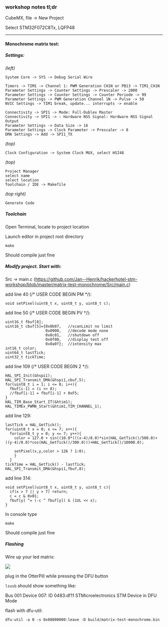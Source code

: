 ###  workshop notes tl;dr


CubeMX, file -> New Project

Select STM32F072C8Tx, LQFP48

-----

#### Monochrome matrix test:

##### Settings:


*(left)*
```
System Core -> SYS -> Debug Serial Wire
```
```
Timers -> TIM1 -> Channel 1: PWM Generation CH1N or PB13 -> TIM1_CH1N
Parameter Settings -> Counter Settings -> Prescaler -> 2000
Parameter Settings -> Counter Settings -> Counter Periode -> 99
Parameter Settings -> PWM Generation Channel 1N -> Pulse -> 50
NVIC Settings -> TIM1 break, update... interrupts -> enable
```
```
Connectivity -> SPI1 -> Mode: Full-Dublex Master
Connectivity -> SPI1 -> : Hardware NSS Signal: Hardware NSS Signal Output
Parameter Settings -> Data Size -> 16
Parameter Settings -> Clock Parameter -> Prescaler -> 8
DMA Settings -> Add -> SPI1_TX 
```

*(top)*
```
Clock Configuration -> System Clock MUX, select HSI48
```

*(top)*

```
Project Manager
select name
select location
Toolchain / IDE -> Makefile
```

*(top right)*
```
Generate Code
```

##### Toolchain


Open Terminal, locate to project location

Launch editor in project root directory
```
make
```
Should compile just fine


##### Modify project. Start with:


Src -> main.c (https://github.com/Jan--Henrik/hackerhotel-stm-workshop/blob/master/matrix-test-monochrome/Src/main.c)

add line 40 (/* USER CODE BEGIN PM */): 
```
void setPixel(uint8_t x, uint8_t y, uint8_t c);
```

add line 50 (/* USER CODE BEGIN PV */):
```
uint16_t fbuf[8];     
uint16_t cbuf[5]={0x0b07,   //scanLimit no limit                                     
                  0x0900,   //decode mode none                                      
                  0x0c01,   //shutdown off                                      
                  0x0f00,   //display test off                                      
                  0x0a0f};  //intensity max                    
int16_t color;                   
uint64_t lastTick;                    
uint32_t tickTime;
```

add line 109 (/* USER CODE BEGIN 2 */):
```
HAL_SPI_Init(&hspi1);
HAL_SPI_Transmit_DMA(&hspi1,cbuf,5);                                          
for(uint8_t i = 1; i <= 8; i++){                        
  fbuf[i-1] = (i << 8);                                            
  //fbuf[i-1] = fbuf[i-1] + 0xF5;                      
}                                          
HAL_TIM_Base_Start_IT(&htim1);                      
HAL_TIMEx_PWMN_Start(&htim1,TIM_CHANNEL_1);                    
```

add line 129:
```
lastTick = HAL_GetTick(); 
for(uint8_t x = 0; x <= 7; x++){ 
  for(uint8_t y = 0; y <= 7; y++){ 
    color = 127.0 + sin((10.0*(((x-4)/8.0)*sin(HAL_GetTick()/500.0)+((y-4)/8.0)*cos(HAL_GetTick()/300.0)))+HAL_GetTick()/10000.0); 

    setPixel(x,y,color > 126 ? 1:0); 
    } 
  } 
tickTime = HAL_GetTick() - lastTick; 
HAL_SPI_Transmit_DMA(&hspi1,fbuf,8);
```

add line 314:
```
void setPixel(uint8_t x, uint8_t y, uint8_t c){ 
  if(x > 7 || y > 7) return; 
  c = c & 0x01; 
  fbuf[y] ^= (-c ^ fbuf[y]) & (1UL << x); 
}
```

In console type
```
make
```
Should compile just fine


##### Flashing


Wire up your led matrix: 

![](https://github.com/Jan--Henrik/hackerhotel-stm-workshop/raw/master/IMG_20200215_121521.jpg)

plug in the OtterPill while pressing the DFU button

`lsusb` should show something like:

Bus 001 Device 007: ID 0483:df11 STMicroelectronics STM Device in DFU Mode

flash with dfu-util:
```
dfu-util -a 0 -s 0x08000000:leave -D build/matrix-test-monochrome.bin
```
